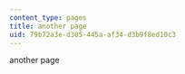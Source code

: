 ```yaml
---
content_type: pages
title: another page
uid: 79b72a3e-d305-445a-af34-d3b9f8ed10c3
---
```

another page